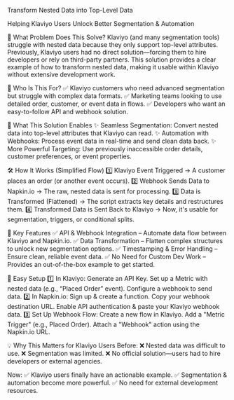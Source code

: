 Transform Nested Data into Top-Level Data

Helping Klaviyo Users Unlock Better Segmentation & Automation

🚀 What Problem Does This Solve?
Klaviyo (and many segmentation tools) struggle with nested data because they only support top-level attributes.
Previously, Klaviyo users had no direct solution—forcing them to hire developers or rely on third-party partners.
This solution provides a clear example of how to transform nested data, making it usable within Klaviyo without extensive development work.

🎯 Who Is This For?
✅ Klaviyo customers who need advanced segmentation but struggle with complex data formats.
✅ Marketing teams looking to use detailed order, customer, or event data in flows.
✅ Developers who want an easy-to-follow API and webhook solution.

🔑 What This Solution Enables
✨ Seamless Segmentation: Convert nested data into top-level attributes that Klaviyo can read.
✨ Automation with Webhooks: Process event data in real-time and send clean data back.
✨ More Powerful Targeting: Use previously inaccessible order details, customer preferences, or event properties.

🛠 How It Works (Simplified Flow)
1️⃣ Klaviyo Event Triggered
→ A customer places an order (or another event occurs).
2️⃣ Webhook Sends Data to Napkin.io
→ The raw, nested data is sent for processing.
3️⃣ Data is Transformed (Flattened)
→ The script extracts key details and restructures them.
4️⃣ Transformed Data is Sent Back to Klaviyo
→ Now, it's usable for segmentation, triggers, or conditional splits.

🔎 Key Features
✅ API & Webhook Integration – Automate data flow between Klaviyo and Napkin.io.
✅ Data Transformation – Flatten complex structures to unlock new segmentation options.
✅ Timestamping & Error Handling – Ensure clean, reliable event data.
✅ No Need for Custom Dev Work – Provides an out-of-the-box example to get started.

📌 Easy Setup
1️⃣ In Klaviyo:
Generate an API Key.
Set up a Metric with nested data (e.g., “Placed Order” event).
Configure a webhook to send data.
2️⃣ In Napkin.io:
Sign up & create a function.
Copy your webhook destination URL.
Enable API authentication & paste your Klaviyo webhook data.
3️⃣ Set Up Webhook Flow:
Create a new flow in Klaviyo.
Add a "Metric Trigger" (e.g., Placed Order).
Attach a "Webhook" action using the Napkin.io URL.

💡 Why This Matters for Klaviyo Users
Before:
❌ Nested data was difficult to use.
❌ Segmentation was limited.
❌ No official solution—users had to hire developers or external agencies.

Now:
✅ Klaviyo users finally have an actionable example.
✅ Segmentation & automation become more powerful.
✅ No need for external development resources.
